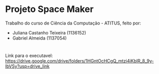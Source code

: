# Projeto Space Maker

Trabalho do curso de Ciência da Computação - ATITUS, feito por:
- Juliana Castanho Teixeira (1136152)
- Gabriel Almeida (1137054)
#
Link para o executavel: https://drive.google.com/drive/folders/1HGntOcHCgQ_mtzi4iKbIR_8_9y-IbVSy?usp=drive_link
